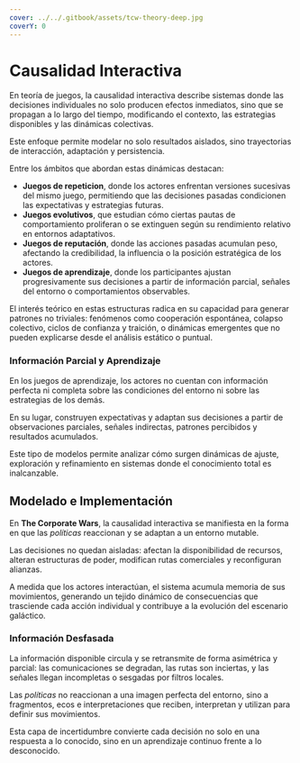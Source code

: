 ```yaml
---
cover: ../../.gitbook/assets/tcw-theory-deep.jpg
coverY: 0
---
```


# Causalidad Interactiva

En teoría de juegos, la causalidad interactiva describe sistemas donde las decisiones individuales no solo producen efectos inmediatos, sino que se propagan a lo largo del tiempo, modificando el contexto, las estrategias disponibles y las dinámicas colectivas.

Este enfoque permite modelar no solo resultados aislados, sino trayectorias de interacción, adaptación y persistencia.

Entre los ámbitos que abordan estas dinámicas destacan:

* **Juegos de repeticion**, donde los actores enfrentan versiones sucesivas del mismo juego, permitiendo que las decisiones pasadas condicionen las expectativas y estrategias futuras.
* **Juegos evolutivos**, que estudian cómo ciertas pautas de comportamiento proliferan o se extinguen según su rendimiento relativo en entornos adaptativos.
* **Juegos de reputación**, donde las acciones pasadas acumulan peso, afectando la credibilidad, la influencia o la posición estratégica de los actores.
* **Juegos de aprendizaje**, donde los participantes ajustan progresivamente sus decisiones a partir de información parcial, señales del entorno o comportamientos observables.

El interés teórico en estas estructuras radica en su capacidad para generar patrones no triviales: fenómenos como cooperación espontánea, colapso colectivo, ciclos de confianza y traición, o dinámicas emergentes que no pueden explicarse desde el análisis estático o puntual.

### Información Parcial y Aprendizaje

En los juegos de aprendizaje, los actores no cuentan con información perfecta ni completa sobre las condiciones del entorno ni sobre las estrategias de los demás.

En su lugar, construyen expectativas y adaptan sus decisiones a partir de observaciones parciales, señales indirectas, patrones percibidos y resultados acumulados.

Este tipo de modelos permite analizar cómo surgen dinámicas de ajuste, exploración y refinamiento en sistemas donde el conocimiento total es inalcanzable.

## Modelado e Implementación

En **The Corporate Wars**, la causalidad interactiva se manifiesta en la forma en que las _políticas_ reaccionan y se adaptan a un entorno mutable.

Las decisiones no quedan aisladas: afectan la disponibilidad de recursos, alteran estructuras de poder, modifican rutas comerciales y reconfiguran alianzas.

A medida que los actores interactúan, el sistema acumula memoria de sus movimientos, generando un tejido dinámico de consecuencias que trasciende cada acción individual y contribuye a la evolución del escenario galáctico.

### Información Desfasada

La información disponible circula y se retransmite de forma asimétrica y parcial: las comunicaciones se degradan, las rutas son inciertas, y las señales llegan incompletas o sesgadas por filtros locales.

Las _políticas_ no reaccionan a una imagen perfecta del entorno, sino a fragmentos, ecos e interpretaciones que reciben, interpretan y utilizan para definir sus movimientos.

Esta capa de incertidumbre convierte cada decisión no solo en una respuesta a lo conocido, sino en un aprendizaje continuo frente a lo desconocido.
